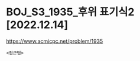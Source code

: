 # BOJ_S3_1935_후위 표기식2 [2022.12.14]
 https://www.acmicpc.net/problem/1935


```
<접근법>


```


```python



```


```java


```

